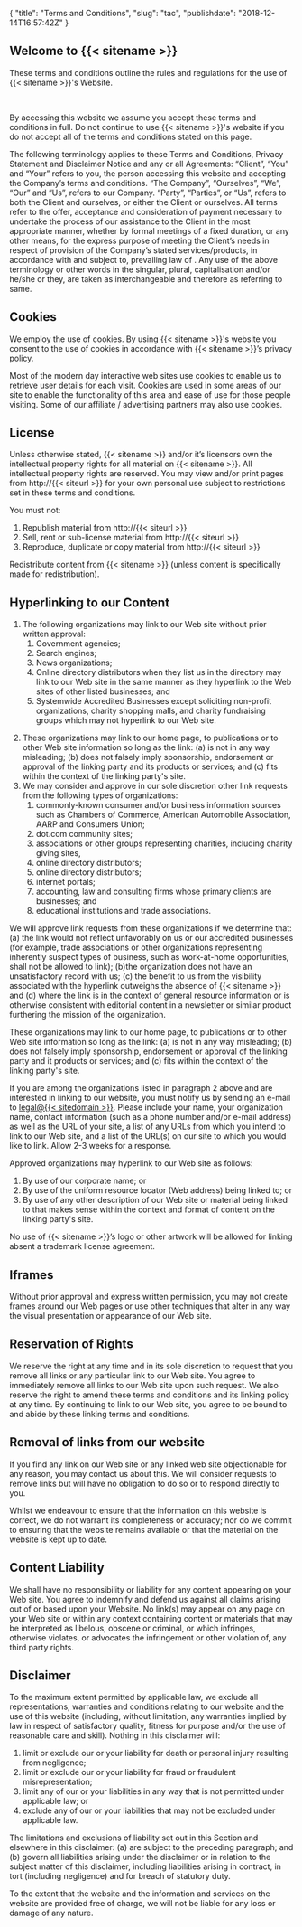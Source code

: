 {
"title": "Terms and Conditions",
"slug": "tac",
"publishdate": "2018-12-14T16:57:42Z"
}

<h2>Welcome to {{< sitename >}}</h2>
<p>These terms and conditions outline the rules and regulations for the use of {{< sitename >}}'s Website.</p> <br />

<p>By accessing this website we assume you accept these terms and conditions in full. Do not continue to use {{< sitename >}}'s website
    if you do not accept all of the terms and conditions stated on this page.</p>
<p>The following terminology applies to these Terms and Conditions, Privacy Statement and Disclaimer Notice
    and any or all Agreements: “Client”, “You” and “Your” refers to you, the person accessing this website
    and accepting the Company’s terms and conditions. “The Company”, “Ourselves”, “We”, “Our” and “Us”, refers
    to our Company. “Party”, “Parties”, or “Us”, refers to both the Client and ourselves, or either the Client
    or ourselves. All terms refer to the offer, acceptance and consideration of payment necessary to undertake
    the process of our assistance to the Client in the most appropriate manner, whether by formal meetings
    of a fixed duration, or any other means, for the express purpose of meeting the Client’s needs in respect
    of provision of the Company’s stated services/products, in accordance with and subject to, prevailing law
    of . Any use of the above terminology or other words in the singular, plural,
    capitalisation and/or he/she or they, are taken as interchangeable and therefore as referring to same.</p><h2>Cookies</h2>
<p>We employ the use of cookies. By using {{< sitename >}}'s website you consent to the use of cookies
    in accordance with {{< sitename >}}’s privacy policy.</p><p>Most of the modern day interactive web sites
    use cookies to enable us to retrieve user details for each visit. Cookies are used in some areas of our site
    to enable the functionality of this area and ease of use for those people visiting. Some of our
    affiliate / advertising partners may also use cookies.</p><h2>License</h2>
<p>Unless otherwise stated, {{< sitename >}} and/or it’s licensors own the intellectual property rights for
    all material on {{< sitename >}}. All intellectual property rights are reserved. You may view and/or print
    pages from http://{{< siteurl >}} for your own personal use subject to restrictions set in these terms and conditions.</p>
<p>You must not:</p>
<ol>
    <li>Republish material from http://{{< siteurl >}}</li>
    <li>Sell, rent or sub-license material from http://{{< siteurl >}}</li>
    <li>Reproduce, duplicate or copy material from http://{{< siteurl >}}</li>
</ol>
<p>Redistribute content from {{< sitename >}} (unless content is specifically made for redistribution).</p>
<h2>Hyperlinking to our Content</h2>
<ol>
    <li>The following organizations may link to our Web site without prior written approval:
        <ol>
            <li>Government agencies;</li>
            <li>Search engines;</li>
            <li>News organizations;</li>
            <li>Online directory distributors when they list us in the directory may link to our Web site in the same
                manner as they hyperlink to the Web sites of other listed businesses; and</li>
            <li>Systemwide Accredited Businesses except soliciting non-profit organizations, charity shopping malls,
                and charity fundraising groups which may not hyperlink to our Web site.</li>
        </ol>
    </li>
</ol>
<ol start="2">
    <li>These organizations may link to our home page, to publications or to other Web site information so long
        as the link: (a) is not in any way misleading; (b) does not falsely imply sponsorship, endorsement or
        approval of the linking party and its products or services; and (c) fits within the context of the linking
        party's site.
    </li>
    <li>We may consider and approve in our sole discretion other link requests from the following types of organizations:
        <ol>
            <li>commonly-known consumer and/or business information sources such as Chambers of Commerce, American
                Automobile Association, AARP and Consumers Union;</li>
            <li>dot.com community sites;</li>
            <li>associations or other groups representing charities, including charity giving sites,</li>
            <li>online directory distributors;</li>
            <li>online directory distributors;</li>
            <li>internet portals;</li>
            <li>accounting, law and consulting firms whose primary clients are businesses; and</li>
            <li>educational institutions and trade associations.</li>
        </ol>
    </li>
</ol>
<p>We will approve link requests from these organizations if we determine that: (a) the link would not reflect
    unfavorably on us or our accredited businesses (for example, trade associations or other organizations
    representing inherently suspect types of business, such as work-at-home opportunities, shall not be allowed
    to link); (b)the organization does not have an unsatisfactory record with us; (c) the benefit to us from
    the visibility associated with the hyperlink outweighs the absence of {{< sitename >}} and (d) where the
    link is in the context of general resource information or is otherwise consistent with editorial content
    in a newsletter or similar product furthering the mission of the organization.</p>

<p>These organizations may link to our home page, to publications or to other Web site information so long as
    the link: (a) is not in any way misleading; (b) does not falsely imply sponsorship, endorsement or approval
    of the linking party and it products or services; and (c) fits within the context of the linking party's
    site.</p>

<p>If you are among the organizations listed in paragraph 2 above and are interested in linking to our website,
    you must notify us by sending an e-mail to <a href="mailto:legal@{{< sitedomain >}}">legal@{{< sitedomain >}}</a>.
    Please include your name, your organization name, contact information (such as a phone number and/or e-mail
    address) as well as the URL of your site, a list of any URLs from which you intend to link to our Web site,
    and a list of the URL(s) on our site to which you would like to link. Allow 2-3 weeks for a response.</p>

<p>Approved organizations may hyperlink to our Web site as follows:</p>

<ol>
    <li>By use of our corporate name; or</li>
    <li>By use of the uniform resource locator (Web address) being linked to; or</li>
    <li>By use of any other description of our Web site or material being linked to that makes sense within the
        context and format of content on the linking party's site.</li>
</ol>
<p>No use of {{< sitename >}}’s logo or other artwork will be allowed for linking absent a trademark license
    agreement.</p>
<h2>Iframes</h2>
<p>Without prior approval and express written permission, you may not create frames around our Web pages or
    use other techniques that alter in any way the visual presentation or appearance of our Web site.</p>
<h2>Reservation of Rights</h2>
<p>We reserve the right at any time and in its sole discretion to request that you remove all links or any particular
    link to our Web site. You agree to immediately remove all links to our Web site upon such request. We also
    reserve the right to amend these terms and conditions and its linking policy at any time. By continuing
    to link to our Web site, you agree to be bound to and abide by these linking terms and conditions.</p>
<h2>Removal of links from our website</h2>
<p>If you find any link on our Web site or any linked web site objectionable for any reason, you may contact
    us about this. We will consider requests to remove links but will have no obligation to do so or to respond
    directly to you.</p>
<p>Whilst we endeavour to ensure that the information on this website is correct, we do not warrant its completeness
    or accuracy; nor do we commit to ensuring that the website remains available or that the material on the
    website is kept up to date.</p>
<h2>Content Liability</h2>
<p>We shall have no responsibility or liability for any content appearing on your Web site. You agree to indemnify
    and defend us against all claims arising out of or based upon your Website. No link(s) may appear on any
    page on your Web site or within any context containing content or materials that may be interpreted as
    libelous, obscene or criminal, or which infringes, otherwise violates, or advocates the infringement or
    other violation of, any third party rights.</p>
<h2>Disclaimer</h2>
<p>To the maximum extent permitted by applicable law, we exclude all representations, warranties and conditions relating to our website and the use of this website (including, without limitation, any warranties implied by law in respect of satisfactory quality, fitness for purpose and/or the use of reasonable care and skill). Nothing in this disclaimer will:</p>
<ol>
    <li>limit or exclude our or your liability for death or personal injury resulting from negligence;</li>
    <li>limit or exclude our or your liability for fraud or fraudulent misrepresentation;</li>
    <li>limit any of our or your liabilities in any way that is not permitted under applicable law; or</li>
    <li>exclude any of our or your liabilities that may not be excluded under applicable law.</li>
</ol>
<p>The limitations and exclusions of liability set out in this Section and elsewhere in this disclaimer: (a)
    are subject to the preceding paragraph; and (b) govern all liabilities arising under the disclaimer or
    in relation to the subject matter of this disclaimer, including liabilities arising in contract, in tort
    (including negligence) and for breach of statutory duty.</p>
<p>To the extent that the website and the information and services on the website are provided free of charge,
    we will not be liable for any loss or damage of any nature.</p>

